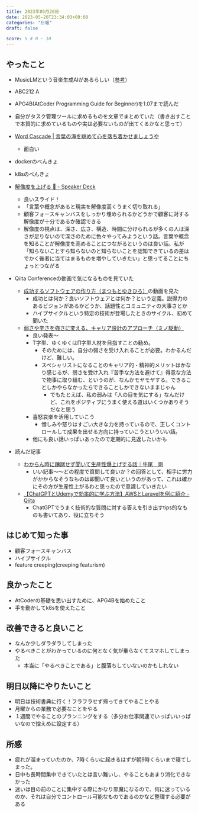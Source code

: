 ```yaml
---
title: 2023年05月20日
date: 2023-05-20T23:34:03+09:00
categories: "日報"
draft: false

score: 5 # 0 ~ 10
---
```


## やったこと

- MusicLMという音楽生成AIがあるらしい（[参考](https://twitter.com/chatgptair/status/1658774384449044481)）
- ABC212 A
- APG4B(AtCoder Programming Guide for Beginner)を1.07まで読んだ
- 自分がタスク管理ツールに求めるものを文章でまとめていた（書き出すことで本質的に求めているものや実は必要ないものが出てくるかなと思って）
- [Word Cascade | 言葉の滝を眺めて心を落ち着かせましょうや](https://river.tango-gacha.com/)
	- 面白い
- dockerのべんきょ
- k8sのべんきょ
- [解像度を上げる 🔬 - Speaker Deck](https://speakerdeck.com/tumada/jie-xiang-du-wogao-meru)
	- 良いスライド！
	- 「言葉や概念があると現実を解像度高くうまく切り取れる」
	- 顧客フォースキャンバスをしっかり埋められるかどうかで顧客に対する解像度が十分であるか確認できる
	- 解像度の視点は、深さ、広さ、構造、時間に分けられるが多くの人は深さが足りないので深さのために色々やってみようという話。言葉や概念を知ることが解像度を高めることにつながるというのは良い話。私が「知らないことすら知らないのと知らないことを認知できているの差はでかく後者に当てはまるものを増やしていきたい」と思ってることにちょっとつながる
- Qiita Conferenceの動画で気になるものを見ていた
	- [成功するソフトウェアの作り方（まつもとゆきひろ）](https://www.youtube.com/watch?v=V73om-WNPo8&t=0s)の動画を見た
		- 成功とは何か？良いソフトウェアとは何か？という定義。説得力のあるビジョンがあるかどうか、話題性とコミュニティの大事さとか
		- ハイプサイクルという特定の技術が登場したときのサイクル、初めて聞いた
	- [弱さや辛さを強さに変える、キャリア設計のアプローチ（ミノ駆動）](https://www.youtube.com/watch?v=J9tA7CVSIpU&t=0s)
		- 良い発表〜
		- T字型、ゆくゆくはΠ字型人材を目指すことの勧め。
			- そのためには、自分の弱さを受け入れることが必要。わかるんだけど、難しい。
			- スペシャリストになることのキャリア的・精神的メリットはかなり感じるが、弱さを受け入れ『苦手な方法を避けて』得意な方法で物事に取り組む、というのが、なんかモヤモヤする。できることしかやらなかったらできることしかできないままじゃん
				- でもたとえば、私の弱みは「人の目を気にする」なんだけど、これをポジティブにうまく使える道はいくつかありそうだなと思う
		- 喜怒哀楽を活用していこう
			- 憎しみや怒りはすごい大きな力を持っているので、正しくコントロールして成果を出せる方向に持っていこうといういい話。
		- 他にも良い話いっぱいあったので定期的に見返したいかも

- 読んだ記事

	- [わからん時に躊躇せず聞いて生産性爆上げする話｜牛尾　剛](https://note.com/simplearchitect/n/n715f5be74526)
		- いい記事〜〜どの程度で質問して良いか？の回答として、相手に労力がかからなそうなものは即聞いて良いというのがあって、これは確かにその方が生産性上がるわと思ったので意識していきたい
	- [【ChatGPTとUdemyで効率的に学ぶ方法】AWSとLaravelを例に紹介 - Qiita](https://qiita.com/ryosuke-horie/items/d05beb5ba33ba787e781?utm_campaign=popular_items&utm_medium=feed&utm_source=popular_items#tips-chatgpt%E3%82%92%E5%88%A9%E7%94%A8%E3%81%97%E3%81%9F%E5%AD%A6%E7%BF%92%E3%81%AE%E5%8A%B9%E7%8E%87%E5%8C%96)
		- ChatGPTでうまく技術的な質問に対する答えを引き出すtips的なものも書いてあり、役に立ちそう

  

## はじめて知った事

- 顧客フォースキャンバス
- ハイプサイクル
- feature creeping(creeping featurism)

  

## 良かったこと

- AtCoderの基礎を思い出すために、APG4Bを始めたこと
- 手を動かしてk8sを使えたこと

  

## 改善できると良いこと

- なんか少しダラダラしてしまった
- やるべきことがわかっているのに何となく気が乗らなくてスマホしてしまった
	- 本当に「やるべきことである」と腹落ちしていないのかもしれない

  

## 明日以降にやりたいこと
- 明日は技術書典に行く！フラフラせず帰ってきてやることやる
- 月曜からの業務で必要なことをやる
- １週間でやることのプランニングをする（多分お仕事関連でいっぱいいっぱいなので控えめに設定する）

  

## 所感
- 疲れが溜まっていたのか、7時くらいに起きるはずが朝9時くらいまで寝てしまった。
- 日中も長時間集中できていたとは言い難いし、やることもあまり消化できなかった
- 迷いは目の前のことに集中する際にかなり邪魔になるので、何に迷っているのか、それは自分でコントロール可能なものであるのかなど整理する必要がある